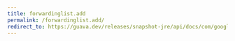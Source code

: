 ```yaml
---
title: forwardinglist.add
permalink: /forwardinglist.add/
redirect_to: https://guava.dev/releases/snapshot-jre/api/docs/com/google/common/collect/ForwardingList.html#add-int-E-
---
```

